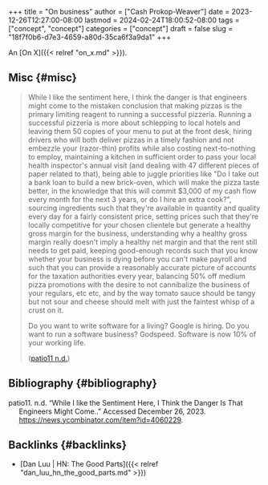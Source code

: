 +++
title = "On business"
author = ["Cash Prokop-Weaver"]
date = 2023-12-26T12:27:00-08:00
lastmod = 2024-02-24T18:00:52-08:00
tags = ["concept", "concept"]
categories = ["concept"]
draft = false
slug = "18f7f0b6-d7e3-4659-a80d-35ca6f3a9da1"
+++

An [On X]({{< relref "on_x.md" >}}).


## Misc {#misc}

> While I like the sentiment here, I think the danger is that engineers might come to the mistaken conclusion that making pizzas is the primary limiting reagent to running a successful pizzeria. Running a successful pizzeria is more about schlepping to local hotels and leaving them 50 copies of your menu to put at the front desk, hiring drivers who will both deliver pizzas in a timely fashion and not embezzle your (razor-thin) profits while also costing next-to-nothing to employ, maintaining a kitchen in sufficient order to pass your local health inspector's annual visit (and dealing with 47 different pieces of paper related to that), being able to juggle priorities like "Do I take out a bank loan to build a new brick-oven, which will make the pizza taste better, in the knowledge that this will commit $3,000 of my cash flow every month for the next 3 years, or do I hire an extra cook?", sourcing ingredients such that they're available in quantity and quality every day for a fairly consistent price, setting prices such that they're locally competitive for your chosen clientele but generate a healthy gross margin for the business, understanding why a healthy gross margin really doesn't imply a healthy net margin and that the rent still needs to get paid, keeping good-enough records such that you know whether your business is dying before you can't make payroll and such that you can provide a reasonably accurate picture of accounts for the taxation authorities every year, balancing 50% off medium pizza promotions with the desire to not cannibalize the business of your regulars, etc etc, and by the way tomato sauce should be tangy but not sour and cheese should melt with just the faintest whisp of a crust on it.
>
> Do you want to write software for a living? Google is hiring. Do you want to run a software business? Godspeed. Software is now 10% of your working life.
>
> (<a href="#citeproc_bib_item_1">patio11 n.d.</a>)


## Bibliography {#bibliography}

<style>.csl-entry{text-indent: -1.5em; margin-left: 1.5em;}</style><div class="csl-bib-body">
  <div class="csl-entry"><a id="citeproc_bib_item_1"></a>patio11. n.d. “While I like the Sentiment Here, I Think the Danger Is That Engineers Might Come..” Accessed December 26, 2023. <a href="https://news.ycombinator.com/item?id=4060229">https://news.ycombinator.com/item?id=4060229</a>.</div>
</div>


## Backlinks {#backlinks}

-   [Dan Luu | HN: The Good Parts]({{< relref "dan_luu_hn_the_good_parts.md" >}})

